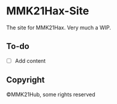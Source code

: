 # MMK21Hax-Site
The site for MMK21Hax. Very much a WIP.

## To-do

- [ ] Add content

## Copyright
©MMK21Hub, some rights reserved
